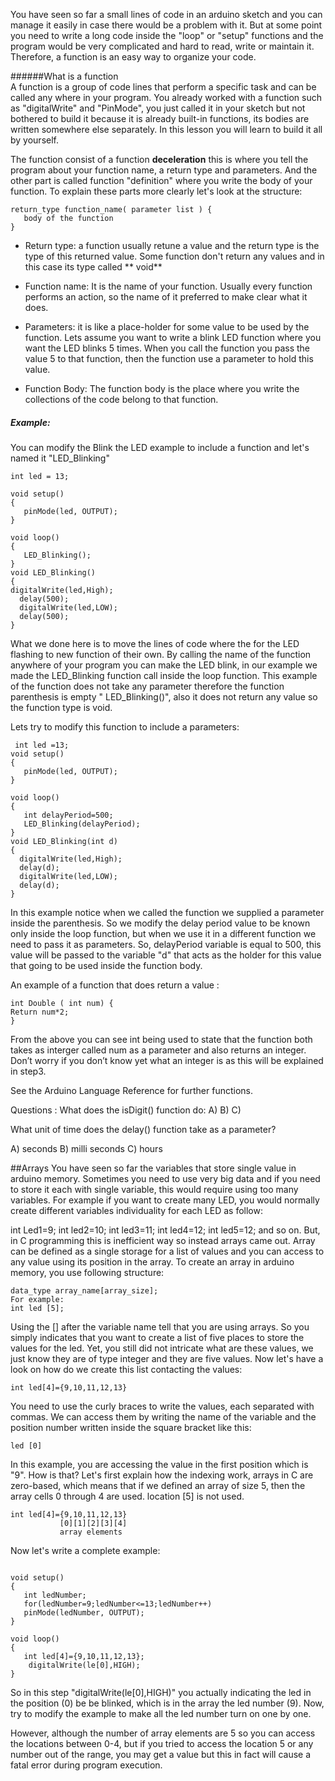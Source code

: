You have seen so far a small lines of code in an arduino sketch and you can manage it easily in case there would be a problem with it. But at some point you need to write a long code inside the "loop" or "setup" functions and the program would be very complicated and hard to read, write or maintain it. Therefore, a function is an easy way to organize your code. 

######What is a function  
A function is a group of code lines that perform a specific task and can be called any where in your program. You already worked with a function such as "digitalWrite" and "PinMode", you just called it in your sketch but not bothered to build it because it is already built-in functions, its bodies are written somewhere else separately. In this lesson you will learn to build it all by yourself. 

The function consist of a function **deceleration** this is where you tell the program about your function name, a return type and parameters. 
And the other part is called function "definition" where you write the body of your function.
To explain these parts more clearly let's look at the structure:

```
return_type function_name( parameter list ) {
   body of the function
}
```
* Return type: a function usually retune a value and the return type is the type of this returned value. Some function don't return any values and in this case its type called ** void**  
* Function name: It is the name of your function. Usually every function performs an action, so the name of it preferred to make clear what it does. 
* Parameters: it is like a place-holder for some value to be used by the function. Lets assume you want to write a blink LED function where you want the LED blinks 5 times. When you call the function you pass the value 5 to that function, then the function use a parameter to hold this value.

* Function Body: The function body is the place where you write the collections of the code belong to that function.
##### Example: 
You can modify the Blink the LED example to include a function and let's named it "LED_Blinking"

```
int led = 13;

void setup()
{
   pinMode(led, OUTPUT);
}

void loop()
{
   LED_Blinking();
}
void LED_Blinking()
{
digitalWrite(led,High);
  delay(500);
  digitalWrite(led,LOW);
  delay(500);
}
```
What we done here is to move the lines of code where the for the LED flashing to new function of their own. By calling the name of the function anywhere of your program you can make the LED blink, in our example we made the LED_Blinking function call inside the loop function. This example of the function does not take any parameter therefore the function parenthesis is empty " LED_Blinking()", also it does not return any value so the function type is void. 

Lets try to modify this function to include a parameters: 

```
 int led =13;
void setup()
{
   pinMode(led, OUTPUT);
}

void loop()
{
   int delayPeriod=500;
   LED_Blinking(delayPeriod);
}
void LED_Blinking(int d)
{
  digitalWrite(led,High);
  delay(d);
  digitalWrite(led,LOW);
  delay(d);
}
```
In this example notice when we called the function we supplied a parameter inside the parenthesis. So we modify the delay period value to be known only inside the loop function, but when we use it in a different function we need to pass it as parameters. So, delayPeriod variable is equal to 500, this value will be passed to the variable "d" that acts as the holder for this value that going to be used inside the function body.

An example of a function that does return a value :

```
int Double ( int num) {
Return num*2;
} 
```
From the above you can see int being used to state that the function both takes as interger called num as a parameter and also returns an integer. Don’t worry if you don’t know yet what an integer is as this will be explained in step3. 

See the Arduino Language Reference for further functions.

Questions :
What does the isDigit() function do:
A)
B)
C)

What unit of time does the delay() function take as a parameter?

A) seconds 
B) milli seconds
C) hours 




##Arrays
You have seen so far the variables that store single value in arduino memory. Sometimes you need to use very big data and if you need to store it each with single variable, this would require using too many variables. For example if you want to create many LED, you would normally create different variables individuality for each LED as follow:

int Led1=9;
int led2=10;
int led3=11;
int led4=12; 
int led5=12;
and so on.
But, in C programming this is inefficient way so instead arrays came out. Array can be defined as a single storage for a list of values and you can access to any value using its position in the array.
To create an array in arduino memory, you use following structure:

```
data_type array_name[array_size];
For example:
int led [5];
```
Using the [] after the variable name tell that you are using arrays. So you simply indicates that you want to create a list of five places to store the values for the led. Yet, you still did not intricate what are these values, we just know they are of type integer and they are five values. 
Now let's have a look on how do we create this list contacting the values:

```
int led[4]={9,10,11,12,13}
```
You need to use the curly braces to write the values, each separated with commas. We can access them by writing the name of the variable and the position number written inside the square bracket like this:

```
led [0]
``` 
In this example, you are accessing the value in the first position which is "9". How is that? 
Let's first explain how the indexing work, arrays in C are zero-based, which means that if we defined an array of size 5, then the array cells 0 through 4 are used. location [5] is not used.

```
int led[4]={9,10,11,12,13}
           [0][1][2][3][4]
           array elements
```

Now let's write a complete example:

```

void setup()
{
   int ledNumber;
   for(ledNumber=9;ledNumber<=13;ledNumber++)
   pinMode(ledNumber, OUTPUT);
}

void loop()
{
   int led[4]={9,10,11,12,13};
    digitalWrite(le[0],HIGH);
}
```

So in this step "digitalWrite(le[0],HIGH)" you actually indicating the led in the position (0) be be blinked, which is in the array the led number (9). Now, try to modify the example to make all the led number turn on one by one.

However, although the number of array elements are 5 so you can access the locations between 0-4, but if you tried to access the location 5 or any number out of the range, you may get a value but this in fact will cause a fatal error during program execution. 


